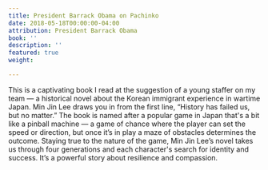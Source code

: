 ```yaml
---
title: President Barrack Obama on Pachinko
date: 2018-05-18T00:00:00-04:00
attribution: President Barrack Obama
book: ''
description: ''
featured: true
weight: 

---
```

This is a captivating book I read at the suggestion of a young staffer on my team — a historical novel about the Korean immigrant experience in wartime Japan. Min Jin Lee draws you in from the first line, “History has failed us, but no matter.” The book is named after a popular game in Japan that's a bit like a pinball machine — a game of chance where the player can set the speed or direction, but once it’s in play a maze of obstacles determines the outcome. Staying true to the nature of the game, Min Jin Lee’s novel takes us through four generations and each character's search for identity and success. It’s a powerful story about resilience and compassion.